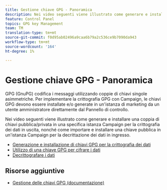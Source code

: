 ```yaml
---
title: Gestione chiave GPG - Panoramica
description: Nei video seguenti viene illustrato come generare e installare una coppia di chiavi pubblica/privata in una specifica istanza Campaign per la crittografia dei dati in uscita, nonché come importare e installare una chiave pubblica in un'istanza Campaign per la decrittazione dei dati in ingresso.
feature: Control Panel
topics: GPG key Management
team: TM
translation-type: tm+mt
source-git-commit: f0d95ab02496a9caa6b79a2c536ce9b7090da943
workflow-type: tm+mt
source-wordcount: '164'
ht-degree: 1%

---
```



# Gestione chiave GPG - Panoramica

GPG (GnuPG) codifica i messaggi utilizzando coppie di chiavi singole asimmetriche. Per implementare la crittografia GPG con Campaign, le chiavi GPG devono essere installate e/o generate in un&#39;istanza di marketing da un utente amministratore direttamente dal Pannello di controllo.

Nei video seguenti viene illustrato come generare e installare una coppia di chiavi pubblica/privata in una specifica istanza Campaign per la crittografia dei dati in uscita, nonché come importare e installare una chiave pubblica in un&#39;istanza Campaign per la decrittazione dei dati in ingresso.

* [Generazione e installazione di chiavi GPG per la crittografia dei dati](./generating-and-installing-gpg-keys-for-data-encryption.md)
* [Utilizzo di una chiave GPG per cifrare i dati](./using-a-gpg-key-to-encrypt-data.md)
* [Decrittografare i dati](./decrypting-data.md)

## Risorse aggiuntive

* [Gestione delle chiavi GPG (documentazione)](https://docs.adobe.com/content/help/en/control-panel/using/instances-settings/gpg-keys-management.html)
